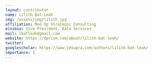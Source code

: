 ```yaml
---
layout: contributor
name: Lilith Bat-Leah
img: /assets/img/lilith.jpg 
affiliation: Mod Op Strategic Consulting
minibio: Vice President, Data Services
mail: lbatleah@gmail.com
website: https://dprism.com/about/lilith-bat-leah/
twitter: 
googlescholar: https://www.jdsupra.com/authors/lilith-bat-leah/
importance: 1
---
```

